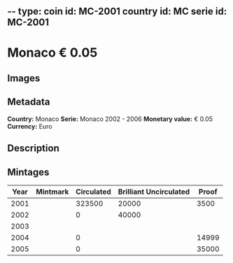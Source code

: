--
type: coin
id: MC-2001
country id: MC
serie id: MC-2001
--

# Monaco € 0.05

## Images


## Metadata

**Country:** Monaco
**Serie:** Monaco 2002 - 2006
**Monetary value:** € 0.05
**Currency:** Euro

## Description


## Mintages
| Year | Mintmark | Circulated | Brilliant Uncirculated | Proof |
| ---- | -------- | ---------- | ---------------------- | ----- |
| 2001 |  | 323500| 20000 | 3500 |
| 2002 |  | 0| 40000 |  |
| 2003 |  | |  |  |
| 2004 |  | 0|  | 14999 |
| 2005 |  | 0|  | 35000 |
